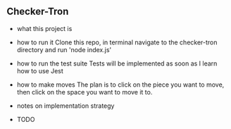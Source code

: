 ##  Checker-Tron

- what this project is

- how to run it
Clone this repo, in terminal navigate to the checker-tron directory and run 'node index.js'

- how to run the test suite
Tests will be implemented as soon as I learn how to use Jest

- how to make moves
The plan is to click on the piece you want to move, then click on the space you want to move it to.

- notes on implementation strategy

- TODO
